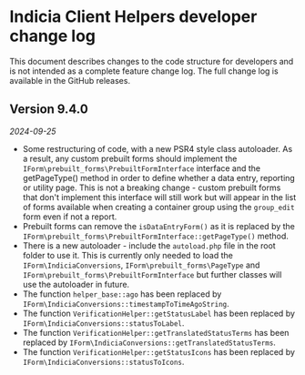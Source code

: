 # Indicia Client Helpers developer change log

This document describes changes to the code structure for developers and is not intended as a
complete feature change log. The full change log is available in the GitHub releases.

## Version 9.4.0
*2024-09-25*

* Some restructuring of code, with a new PSR4 style class autoloader. As a result, any custom
  prebuilt forms should implement the `IForm\prebuilt_forms\PrebuiltFormInterface` interface and
  the getPageType() method in order to define whether a data entry, reporting or utility page. This
  is not a breaking change - custom prebuilt forms that don't implement this interface will still
  work but will appear in the list of forms available when creating a container group using the
  `group_edit` form even if not a report.
* Prebuilt forms can remove the `isDataEntryForm()` as it is replaced by the
  `IForm\prebuilt_forms\PrebuiltFormInterface::getPageType()` method.
* There is a new autoloader - include the `autoload.php` file in the root folder to use it. This
  is currently only needed to load the `IForm\IndiciaConversions`, `IForm\prebuilt_forms\PageType`
  and `IForm\prebuilt_forms\PrebuiltFormInterface` but further classes will use the autoloader in
  future.
* The function `helper_base::ago` has been replaced by
  `IForm\IndiciaConversions::timestampToTimeAgoString`.
* The function `VerificationHelper::getStatusLabel` has been replaced by
  `IForm\IndiciaConversions::statusToLabel`.
* The function `VerificationHelper::getTranslatedStatusTerms` has been replaced by
  `IForm\IndiciaConversions::getTranslatedStatusTerms`.
* The function `VerificationHelper::getStatusIcons` has been replaced by
  `IForm\IndiciaConversions::statusToIcons`.